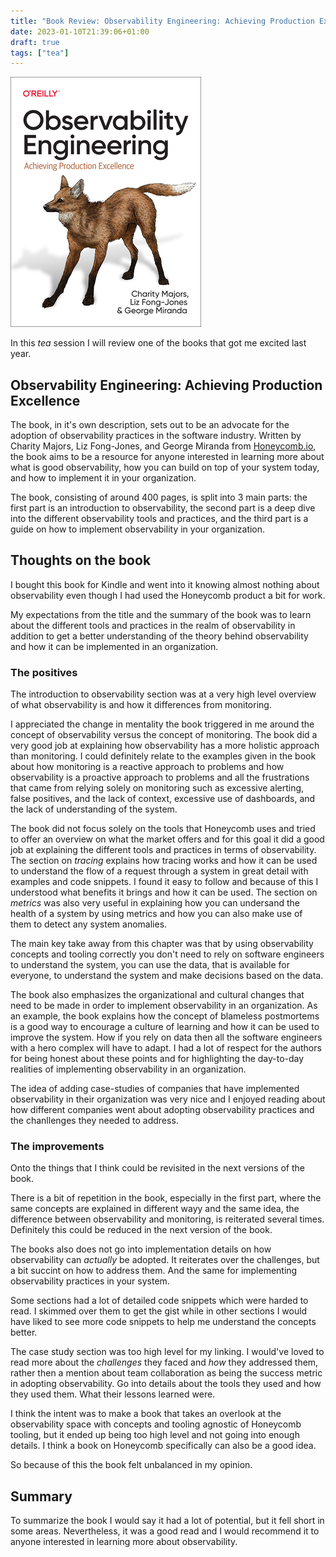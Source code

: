 ```yaml
---
title: "Book Review: Observability Engineering: Achieving Production Excellence"
date: 2023-01-10T21:39:06+01:00
draft: true
tags: ["tea"]
---
```

![Image description](/content/tea/observability.jpeg)

In this _tea_ session I will review one of the books that got me excited last year.

## Observability Engineering: Achieving Production Excellence

The book, in it's own description, sets out to be an advocate for the adoption of observability practices in the software industry. Written by Charity Majors, Liz Fong-Jones, and George Miranda from [Honeycomb.io](https://www.honeycomb.io/), the book aims to be a resource for anyone interested in learning more about what is good observability, how you can build on top of your system today, and how to implement it in your organization.

The book, consisting of around 400 pages, is split into 3 main parts: the first part is an introduction to observability, the second part is a deep dive into the different observability tools and practices, and the third part is a guide on how to implement observability in your organization.

## Thoughts on the book

I bought this book for Kindle and went into it knowing almost nothing about observability even though I had used the Honeycomb product a bit for work. 

My expectations from the title and the summary of the book was to learn about the different tools and practices in the realm of observability in addition to get a better understanding of the theory behind observability and how it can be implemented in an organization.

### The positives
The introduction to observability section was at a very high level overview of what observability is and how it differences from monitoring.

I appreciated the change in mentality the book triggered in me around the concept of observability versus the concept of monitoring. The book did a very good job at explaining how observability has a more holistic approach than monitoring. I could definitely relate to the examples given in the book about how monitoring is a reactive approach to problems and how observability is a proactive approach to problems and all the frustrations that came from relying solely on monitoring such as excessive alerting, false positives, and the lack of context, excessive use of dashboards, and the lack of understanding of the system.

The book did not focus solely on the tools that Honeycomb uses and tried to offer an overview on what the market offers and for this goal it did a good job at explaining the different tools and practices in terms of observability. The section on _*tracing*_ explains how tracing works and how it can be used to understand the flow of a request through a system in great detail with examples and code snippets. I found it easy to follow and because of this I understood what benefits it brings and how it can be used. The section on _*metrics*_ was also very useful in explaining how you can undersand the health of a system by using metrics and how you can also make use of them to detect any system anomalies.

The main key take away from this chapter was that by using observability concepts and tooling correctly you don't need to rely on software engineers to understand the system, you can use the data, that is available for everyone, to understand the system and make decisions based on the data. 

The book also emphasizes the organizational and cultural changes that need to be made in order to implement observability in an organization. As an example, the book explains how the concept of blameless postmortems is a good way to encourage a culture of learning and how it can be used to improve the system. How if you rely on data then all the software engineers with a hero complex will have to adapt. I had a lot of respect for the authors for being honest about these points and for highlighting the day-to-day realities of implementing observability in an organization.

The idea of adding case-studies of companies that have implemented observability in their organization was very nice and I enjoyed reading about how different companies went about adopting observability practices and the chanllenges they needed to address.

### The improvements

Onto the things that I think could be revisited in the next versions of the book.

There is a bit of repetition in the book, especially in the first part, where the same concepts are explained in different wayy and the same idea, the difference between observability and monitoring, is reiterated several times. Definitely this could be reduced in the next version of the book.

The books also does not go into implementation details on how observability can _actually_ be adopted. It reiterates over the challenges, but a bit succint on how to address them. And the same for implementing observability practices in your system.

Some sections had a lot of detailed code snippets which were harded to read. I skimmed over them to get the gist while in other sections I would have liked to see more code snippets to help me understand the concepts better.

The case study section was too high level for my linking. I would've loved to read more about the _challenges_ they faced and _how_ they addressed them, rather then a mention about team collaboration as being the success metric in adopting observability. Go into details about the tools they used and how they used them. What their lessons learned were.

I think the intent was to make a book that takes an overlook at the observability space with concepts and tooling agnostic of Honeycomb tooling, but it ended up being too high level and not going into enough details. I think a book on Honeycomb specifically can also be a good idea.

So because of this the book felt unbalanced in my opinion.

## Summary

To summarize the book I would say it had a lot of potential, but it fell short in some areas. Nevertheless, it was a good read and I would recommend it to anyone interested in learning more about observability. 
